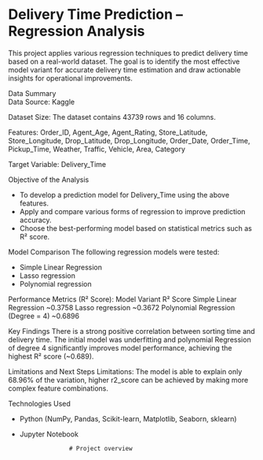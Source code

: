 # Delivery Time Prediction – Regression Analysis
This project applies various regression techniques to predict delivery time based on a real-world dataset. The goal is to identify the most effective model variant for accurate delivery time estimation and draw actionable insights for operational improvements.

Data Summary<br>
Data Source: Kaggle 

Dataset Size: The dataset contains 43739 rows and 16 columns.

Features:
Order_ID, Agent_Age, Agent_Rating, Store_Latitude, Store_Longitude, Drop_Latitude, 
Drop_Longitude, Order_Date, Order_Time, Pickup_Time, Weather, Traffic, Vehicle, 
Area, Category

Target Variable:
Delivery_Time 


Objective of the Analysis
- To develop a prediction model for Delivery_Time using the above features.
- Apply and compare various forms of regression to improve prediction accuracy.
- Choose the best-performing model based on statistical metrics such as R² score.

Model Comparison
The following regression models were tested:
- Simple Linear Regression
- Lasso regression
- Polynomial regression

Performance Metrics (R² Score):
Model Variant	R² Score
Simple Linear Regression	~0.3758
Lasso regression ~0.3672
Polynomial Regression (Degree = 4) ~0.6896

Key Findings
There is a strong positive correlation between sorting time and delivery time.
The initial model was underfitting and polynomial Regression of degree 4 significantly improves model performance, achieving the highest R² score (~0.689).

Limitations and Next Steps
Limitations:
The model is able to explain only 68.96% of the variation, higher r2_score can be achieved by making more complex feature combinations.

Technologies Used
- Python (NumPy, Pandas, Scikit-learn, Matplotlib, Seaborn, sklearn)
- Jupyter Notebook

                    # Project overview
